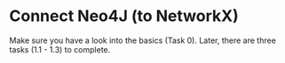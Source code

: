 # Connect Neo4J (to NetworkX)

Make sure you have a look into the basics (Task 0). Later, there are three tasks (1.1 - 1.3) to complete.